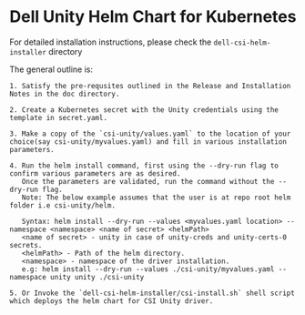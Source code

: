 # Dell Unity Helm Chart for Kubernetes

For detailed installation instructions, please check the `dell-csi-helm-installer` directory

The general outline is:

    1. Satisfy the pre-requsites outlined in the Release and Installation Notes in the doc directory.

    2. Create a Kubernetes secret with the Unity credentials using the template in secret.yaml.

    3. Make a copy of the `csi-unity/values.yaml` to the location of your choice(say csi-unity/myvalues.yaml) and fill in various installation parameters.

    4. Run the helm install command, first using the --dry-run flag to confirm various parameters are as desired.
       Once the parameters are validated, run the command without the --dry-run flag.
       Note: The below example assumes that the user is at repo root helm folder i.e csi-unity/helm.
              
       Syntax: helm install --dry-run --values <myvalues.yaml location> --namespace <namespace> <name of secret> <helmPath>
       <name of secret> - unity in case of unity-creds and unity-certs-0 secrets.
       <helmPath> - Path of the helm directory.
       <namespace> - namespace of the driver installation. 
       e.g: helm install --dry-run --values ./csi-unity/myvalues.yaml --namespace unity unity ./csi-unity

    5. Or Invoke the `dell-csi-helm-installer/csi-install.sh` shell script which deploys the helm chart for CSI Unity driver.
